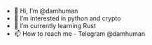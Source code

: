 - 👋 Hi, I’m @damhuman
- 👀 I’m interested in python and crypto
- 🌱 I’m currently learning Rust
- 📫 How to reach me -  Telegram @damhuman

